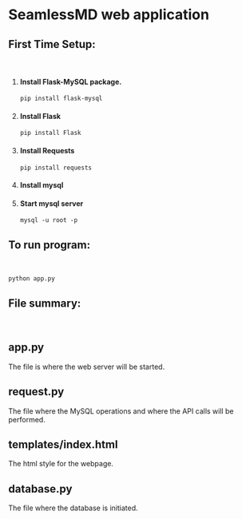 # SeamlessMD web application

## First Time Setup:
<br >

1.  ####  Install Flask-MySQL package.
    ```
    pip install flask-mysql
    ```


2. #### Install Flask
    ```
    pip install Flask
    ```
3. #### Install Requests
    ```
    pip install requests
    ```

4. #### Install mysql
    
5. #### Start mysql server
    ```
    mysql -u root -p
    ```

## To run program:
<br >

    
    python app.py
    
## File summary:
<br >

## app.py
The file is where the web server will be started.

## request.py
The file where the MySQL operations and where the API calls will be performed.

## templates/index.html
The html style for the webpage.

## database.py

The file where the database is initiated.